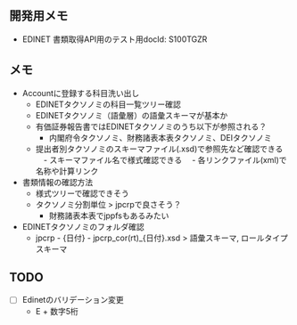 ## 開発用メモ
- EDINET 書類取得API用のテスト用docId: S100TGZR


## メモ
- Accountに登録する科目洗い出し
  - EDINETタクソノミの科目一覧ツリー確認
  - EDINETタクソノミ（語彙層）の語彙スキーマが基本か
  - 有価証券報告書ではEDINETタクソノミのうち以下が参照される？
    - 内閣府令タクソノミ、財務諸表本表タクソノミ、DEIタクソノミ
  - 提出者別タクソノミのスキーマファイル(.xsd)で参照先など確認できる
  　- スキーマファイル名で様式確認できる
  　- 各リンクファイル(xml)で名称や計算リンク
- 書類情報の確認方法
  - 様式ツリーで確認できそう
  - タクソノミ分割単位 > jpcrpで良さそう？
    - 財務諸表本表でjppfsもあるみたい
- EDINETタクソノミのフォルダ確認
  - jpcrp - {日付} - jpcrp_cor(rt)_{日付}.xsd > 語彙スキーマ, ロールタイプスキーマ


## TODO
- [ ] Edinetのバリデーション変更
  - E + 数字5桁

